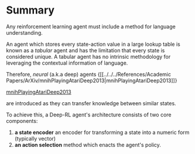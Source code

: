 # Summary

Any reinforcement learning agent must include a method for language understanding. 

An agent which stores every state-action value in a large lookup table is known as a *tabular* agent and has the limitation that every state is considered unique. A tabular agent has no intrinsic methodology for leveraging the contextual information of language. 

Therefore, *neural* (a.k.a deep) agents {[[../../../References/Academic Papers/ArXiv/mnihPlayingAtariDeep2013|mnihPlayingAtariDeep2013]]}

[mnihPlayingAtariDeep2013](https://github.com/pdfosborne/elsciRL-Wiki/blob/main/References/Academic%20Papers/ArXiv/mnihPlayingAtariDeep2013.md)

are introduced as they can transfer knowledge between similar states. 

To achieve this, a Deep-RL agent's architecture consists of two core components: 
1) **a state encoder** an encoder for transforming a state into a numeric form (typically vector)
2) **an action selection** method which enacts the agent's policy.
